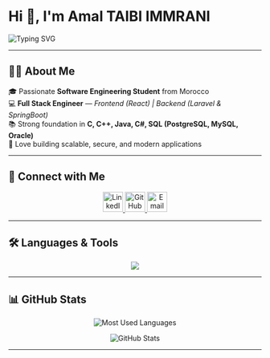 # Hi 👋, I'm Amal TAIBI IMMRANI  

![Typing SVG](https://readme-typing-svg.herokuapp.com?lines=Hello+World!;I'm+a+Full+Stack+Engineer;Frontend+(React)+%7C+Backend+(Laravel+%26+SpringBoot);Welcome+to+my+GitHub!&center=true&width=600&height=45)

---

## 👩‍💻 About Me  
🎓 Passionate **Software Engineering Student** from Morocco  
💻 **Full Stack Engineer** — *Frontend (React) | Backend (Laravel & SpringBoot)*  
📚 Strong foundation in **C, C++, Java, C#, SQL (PostgreSQL, MySQL, Oracle)**  
🚀 Love building scalable, secure, and modern applications  

---

## 🔗 Connect with Me  

<p align="center">
  <a href="https://www.linkedin.com/in/amal-taibi-immrani-9057312b6/" target="_blank">
    <img src="https://raw.githubusercontent.com/rahuldkjain/github-profile-readme-generator/master/src/images/icons/Social/linked-in-alt.svg" alt="LinkedIn" height="40" width="40" />
  </a>
  <a href="https://github.com/AmalImraniT" target="_blank">
    <img src="https://raw.githubusercontent.com/rahuldkjain/github-profile-readme-generator/master/src/images/icons/Social/github.svg" alt="GitHub" height="40" width="40" />
  </a>
  <a href="mailto:amal.taibiimmrani@etu.uae.ac.ma" target="_blank">
    <img src="https://upload.wikimedia.org/wikipedia/commons/4/4e/Gmail_Icon.png" alt="Email" height="40" width="40" />
  </a>
</p>


---

## 🛠️ Languages & Tools  

<p align="center">
  <img src="https://skillicons.dev/icons?i=react,bootstrap,html,css,js,php,laravel,java,spring,cs,cpp,c,mysql,postgres,oracle,git,linux" />
</p>

---

## 📊 GitHub Stats  

<p align="center">
  <img src="https://github-readme-stats.vercel.app/api/top-langs/?username=AmalImraniT&layout=compact&title_color=00c8ff&text_color=0f4c75&icon_color=00c8ff&bg_color=ffffff&border_color=00c8ff" alt="Most Used Languages"/>
</p>

<p align="center">
  <img src="https://github-readme-stats.vercel.app/api?username=AmalImraniT&show_icons=true&title_color=00c8ff&text_color=0f4c75&icon_color=00c8ff&bg_color=ffffff&border_color=00c8ff" alt="GitHub Stats"/>
</p>


---
